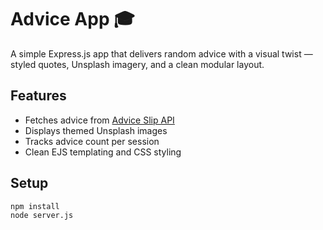 # Advice App 🎓

A simple Express.js app that delivers random advice with a visual twist — styled quotes, Unsplash imagery, and a clean modular layout.

## Features
- Fetches advice from [Advice Slip API](https://api.adviceslip.com/)
- Displays themed Unsplash images
- Tracks advice count per session
- Clean EJS templating and CSS styling

## Setup
```bash
npm install
node server.js

